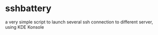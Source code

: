 # sshbattery
a very simple script to launch several ssh connection to different server, using KDE Konsole
